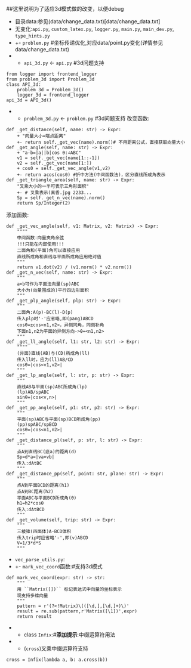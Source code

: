 ##这里说明为了适应3d模式做的改变，以便debug
- 目录data:参见(data/change\_data.txt)[data/change_data.txt]
- 无变化:`api.py`, `custom_latex.py`, `logger.py`, `main.py`, `main_dev.py`, `type_hints.py`
- +- `problem.py` #坐标传递优化,对应data/point.py变化(详情参见data/change\_data.txt)
- + `api_3d.py` ← `api.py` #3d问题支持

```
from logger import frontend_logger
from problem_3d import Problem_3d
class API_3d:
    problem_3d = Problem_3d()
    logger_3d = frontend_logger
api_3d = API_3d()
```
- + `problem_3d.py` ← `problem.py` #3d问题支持
改变函数:

```
def _get_distance(self, name: str) -> Expr:
    + "向量大小=端点距离"
    +- return self._get_vec(name).norm()# 不用距离公式，直接获取向量大小
def _get_angle(self, name: str) -> Expr:
    + "a·b=|a||b|cos θ:∠ABC"
    v1 = self._get_vec(name[1::-1])
    v2 = self._get_vec(name[1:])
    + cos0 = self._get_vec_angle(v1,v2)
    +- return acos(cos0) #折中方法(中间函数法)，区分直线所成角表示
def _get_triangle_area(self, name: str) -> Expr:
    "叉乘大小的一半可表示三角形面积"
    +- # 叉乘表示(真香.jpg 2233...
    Sp = self._get_n_vec(name).norm()
    return Sp/Integer(2)
```
添加函数:

```
def _get_vec_angle(self, v1: Matrix, v2: Matrix) -> Expr:
    """"
    中间函数:向量夹角余弦
    !!!只能在内部使用!!!
    二面角和(平面)角可以直接应用
    直线所成角和直线与平面所成角应用绝对值
    """
    return v1.dot(v2) / (v1.norm() * v2.norm())
def _get_n_vec(self, name: str) -> Expr:
    """
    a×b可作为平面法向量(sp)ABC
    大小为(向量围成的)平行四边形面积
    """
def _get_plp_angle(self, plp: str) -> Expr:
    """
    二面角:A(p)-BC(l)-D(p)
    传入plp时'-'应省略,即(pang)ABCD
    cosθ=±cos<n1,n2>，异侧同角，同侧补角
    下面n1,n2为平面的异侧方向->θ=<n1,n2>
    """
def _get_ll_angle(self, l1: str, l2: str) -> Expr:
    """"
    (异面)直线(AB)与(CD)所成角(ll)
    传入ll时，应为(ll)AB/CD
    cosθ=|cos<v1,v2>|
    """
def _get_lp_angle(self, l: str, p: str) -> Expr:
    """
    直线AB与平面(sp)ABC所成角(lp)
    (lp)AB/spABC
    sinθ=|cos<v,n>|
    """
def _get_pp_angle(self, p1: str, p2: str) -> Expr:
    """
    平面(sp)ABC与平面(sp)BCD所成角(pp)
    (pp)spABC/spBCD
    cosθ=|cos<n1,n2>|
    """
def _get_distance_pl(self, p: str, l: str) -> Expr:
    """
    点A到直线BC(底a)的距离(d)
    Sp=d*a=|va×vb|
    传入:dAtBC
    """
def _get_distance_pp(self, point: str, plane: str) -> Expr:
    """
    点A到平面BCD的距离(h1)
    点A到BC距离(h2)
    平面ABC与平面BCD所成角(θ)
    h1=h2*cosθ
    传入:dAtBCD
    """
def _get_volume(self, trip: str) -> Expr:
    """
    三棱锥(四面体)A-BCD体积
    传入trip时应省略'-',即(v)ABCD
    V=1/3*d*S
    """
```
- `vec_parse_utils.py`:
- +- `mark_vec_coord`函数:#支持3d模式

```
def mark_vec_coord(expr: str) -> str:
    """
    用 ``Matrix([])`` 标记表达式中向量的坐标表示
    现支持多维向量
    """
    pattern = r'(?<!Matrix)\(([\d,],[\d,]+)\)'
    result = re.sub(pattern,r'Matrix([\1])',expr)
    return result
```
- + class `Infix`:#**添加提示**:中缀运算符用法
- + (`cross`)叉乘中缀运算符支持

```
cross = Infix(lambda a, b: a.cross(b))
```